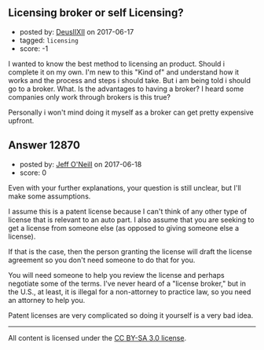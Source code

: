## Licensing broker or self Licensing?

- posted by: [DeusIIXII](https://stackexchange.com/users/9956796/deusiixii) on 2017-06-17
- tagged: `licensing`
- score: -1

I wanted to know the best method to licensing an product. Should i complete it on my own. I'm new to this "Kind of" and understand how it works and the process and steps i should take. But i am being told i should go to a broker. What. Is the advantages to having a broker? I heard some companies only work through brokers is this true?

Personally i won't mind doing it myself as a broker can get pretty expensive upfront.


## Answer 12870

- posted by: [Jeff O'Neill](https://stackexchange.com/users/46273/jeff-o-neill) on 2017-06-18
- score: 0

Even with your further explanations, your question is still unclear, but I'll make some assumptions.

I assume this is a patent license because I can't think of any other type of license that is relevant to an auto part.  I also assume that you are seeking to get a license from someone else (as opposed to giving someone else a license).

If that is the case, then the person granting the license will draft the license agreement so you don't need someone to do that for you.

You will need someone to help you review the license and perhaps negotiate some of the terms.  I've never heard of a "license broker," but in the U.S., at least, it is illegal for a non-attorney to practice law, so you need an attorney to help you.

Patent licenses are very complicated so doing it yourself is a very bad idea.



---

All content is licensed under the [CC BY-SA 3.0 license](https://creativecommons.org/licenses/by-sa/3.0/).
